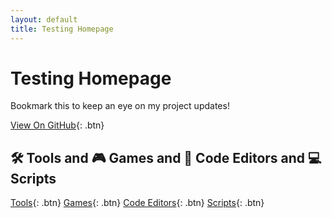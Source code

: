 ```yaml
---
layout: default
title: Testing Homepage
---
```


# Testing Homepage

Bookmark this to keep an eye on my project updates!

[View On GitHub](https://github.com/phaniraja-ece/phaniraja-ece.github.io){: .btn}

## 🛠 Tools and 🎮 Games and 🧠 Code Editors and 💻 Scripts

[Tools](/tools/){: .btn}
[Games](/games/){: .btn}
[Code Editors](/codeeditors/){: .btn}
[Scripts](/Scripts?){: .btn}
